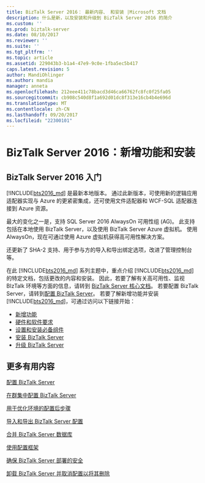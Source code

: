 ```yaml
---
title: BizTalk Server 2016： 最新内容、 和安装 |Microsoft 文档
description: 什么是新，以及安装和升级到 BizTalk Server 2016 的简介
ms.custom: ''
ms.prod: biztalk-server
ms.date: 08/10/2017
ms.reviewer: ''
ms.suite: ''
ms.tgt_pltfrm: ''
ms.topic: article
ms.assetid: 229043b3-b1a4-47e9-9c0e-1fba5ec5b417
caps.latest.revision: 5
author: MandiOhlinger
ms.author: mandia
manager: anneta
ms.openlocfilehash: 212eee411c78bacd3d46ca66762fc8fc0f25fa05
ms.sourcegitcommit: cb908c540d8f1a692d01dc8f313e16cb4b4e696d
ms.translationtype: MT
ms.contentlocale: zh-CN
ms.lasthandoff: 09/20/2017
ms.locfileid: "22300101"
---
```

# <a name="biztalk-server-2016-whats-new-and-installation"></a>BizTalk Server 2016：新增功能和安装

## <a name="get-started-with-biztalk-server-2016"></a>BizTalk Server 2016 入门

[!INCLUDE[bts2016_md](../includes/bts2016-md.md)] 是最新本地版本。 通过此新版本，可使用新的逻辑应用适配器实现与 Azure 的更紧密集成，还可使用文件适配器和 WCF-SQL 适配器连接到 Azure 资源。 

最大的变化之一是，支持 SQL Server 2016 AlwaysOn 可用性组 (AG)。 此支持包括在本地使用 BizTalk Server，以及使用 BizTalk Server Azure 虚拟机。 使用 AlwaysOn，现在可通过使用 Azure 虚拟机获得高可用性解决方案。

还更新了 SHA-2 支持、用于参与方的导入和导出绑定选项，改进了管理控制台等。 

在此 [!INCLUDE[bts2016_md](../includes/bts2016-md.md)] 系列主题中，重点介绍 [!INCLUDE[bts2016_md](../includes/bts2016-md.md)] 的特定文档，包括更改的内容和安装。 因此，若要了解有关高可用性、监视 BIzTalk 环境等方面的信息，请转到 [BizTalk Server 核心文档](../core/biztalk-server-core-documentation.md)。 若要配置 BizTalk Server，请转到[配置 BizTalk Server](../install-and-config-guides/configure-biztalk-server.md)。 若要了解新增功能并安装 [!INCLUDE[bts2016_md](../includes/bts2016-md.md)]，可通过访问以下链接开始：  

* [新增功能](../install-and-config-guides/what-s-new-in-biztalk-server-2016.md)  
* [硬件和软件要求](../install-and-config-guides/hardware-and-software-requirements-for-biztalk-server-2016.md)  
* [设置和安装必备组件](../install-and-config-guides/set-up-and-install-prerequisites-for-biztalk-server-2016.md)  
* [安装 BizTalk Server](../install-and-config-guides/install-biztalk-server-2016.md)
* [升级 BizTalk Server](../install-and-config-guides/upgrade-to-biztalk-server-2016.md)
  
## <a name="more-good-stuff"></a>更多有用内容
[配置 BizTalk Server](../install-and-config-guides/configure-biztalk-server.md)

[在群集中配置 BizTalk Server](../install-and-config-guides/configure-biztalk-server-in-a-cluster.md)

[用于优化环境的配置后步骤](../install-and-config-guides/post-configuration-steps-to-optimize-your-environment.md)

[导入和导出 BizTalk Server 配置](../install-and-config-guides/import-and-export-biztalk-server-configuration.md)

[合并 BizTalk Server 数据库](../install-and-config-guides/consolidate-the-biztalk-server-databases2.md)

[使用配置框架](../install-and-config-guides/working-with-the-configuration-framework.md)

[确保 BizTalk Server 部署的安全](../install-and-config-guides/securing-your-biztalk-server-deployment.md)

[卸载 BizTalk Server 并取消配置以将其删除](../install-and-config-guides/uninstall-and-unconfigure-biztalk-server-to-remove-it.md)